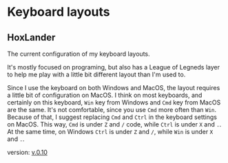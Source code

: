 # Keyboard layouts

## HoxLander

The current configuration of my keyboard layouts.

It's mostly focused on programing, but also has a League of Legneds layer to help me play with a little bit different layout than I'm used to.

Since I use the keyboard on both Windows and MacOS, the layout requires a little bit of configuration on MacOS. I think on most keyboards,
and certainly on this keyboard, `Win` key from Windows and `Cmd` key from MacOS are the same. It's not comfortable, since you use `Cmd` more often
than `Win`. Because of that, I suggest replacing `Cmd` and `Ctrl` in the keyboard settings on MacOS. This way, `Cmd` is under `Z` and `/` code,
while `Ctrl` is under `X` and `.`. At the same time, on Windows `Ctrl` is under `Z` and `/`, while `Win` is under `X` and `.`.

version: [v.0.10](https://configure.zsa.io/moonlander/layouts/x6pB5/owBgP/0)
